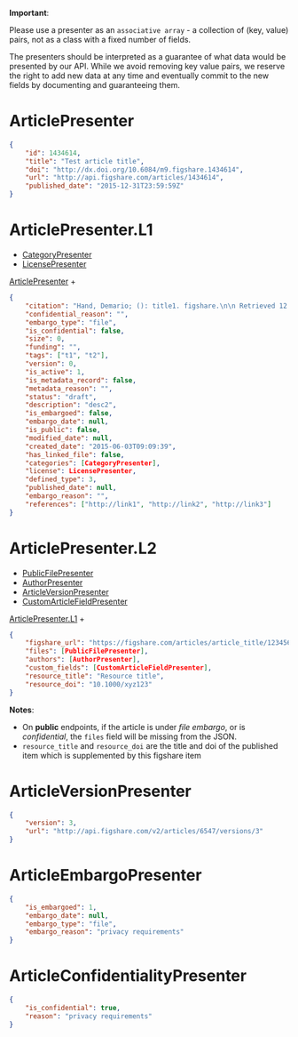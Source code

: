 **Important**:

Please use a presenter as an `associative array` - a collection of (key, value) pairs,
not as a class with a fixed number of fields.

The presenters should be interpreted as a guarantee of what data would be presented by our API.
While we avoid removing key value pairs, we reserve the right to add new data at any time and
eventually commit to the new fields by documenting and guaranteeing them.


# ArticlePresenter

```json
{
    "id": 1434614,
    "title": "Test article title",
    "doi": "http://dx.doi.org/10.6084/m9.figshare.1434614",
    "url": "http://api.figshare.com/articles/1434614",
    "published_date": "2015-12-31T23:59:59Z"
}
```


# ArticlePresenter.L1

* [CategoryPresenter](category.md#categorypresenter)
* [LicensePresenter](license.md#licensepresenter)

[ArticlePresenter](article.md#articlepresenter) +
```json
{
    "citation": "Hand, Demario; (): title1. figshare.\n\n Retrieved 12:32, Jun 03, 2015 (GMT)",
    "confidential_reason": "",
    "embargo_type": "file",
    "is_confidential": false,
    "size": 0,
    "funding": "",
    "tags": ["t1", "t2"],
    "version": 0,
    "is_active": 1,
    "is_metadata_record": false,
    "metadata_reason": "",
    "status": "draft",
    "description": "desc2",
    "is_embargoed": false,
    "embargo_date": null,
    "is_public": false,
    "modified_date": null,
    "created_date": "2015-06-03T09:09:39",
    "has_linked_file": false,
    "categories": [CategoryPresenter],
    "license": LicensePresenter,
    "defined_type": 3,
    "published_date": null,
    "embargo_reason": "",
    "references": ["http://link1", "http://link2", "http://link3"]
}
```


# ArticlePresenter.L2

* [PublicFilePresenter](file.md#publicfilepresenter)
* [AuthorPresenter](author.md#authorpresenter)
* [ArticleVersionPresenter](article.md#articleversionpresenter)
* [CustomArticleFieldPresenter](custon_field.md#customarticlefieldpresenter)

[ArticlePresenter.L1](article.md#articlepresenterl1) +
```json
{
    "figshare_url": "https://figshare.com/articles/article_title/123456789",
    "files": [PublicFilePresenter],
    "authors": [AuthorPresenter],
    "custom_fields": [CustomArticleFieldPresenter],
    "resource_title": "Resource title",
    "resource_doi": "10.1000/xyz123"
}
```

**Notes**:
* On **public** endpoints, if the article is under *file embargo*, or is *confidential*, the `files` field will be missing from the JSON.
* `resource_title` and `resource_doi` are the title and doi of the published item which is supplemented by this figshare item


# ArticleVersionPresenter

```json
{
    "version": 3,
    "url": "http://api.figshare.com/v2/articles/6547/versions/3"
}
```


# ArticleEmbargoPresenter

```json
{
    "is_embargoed": 1,
    "embargo_date": null,
    "embargo_type": "file",
    "embargo_reason": "privacy requirements"
}
```


# ArticleConfidentialityPresenter

```json
{
    "is_confidential": true,
    "reason": "privacy requirements"
}
```
